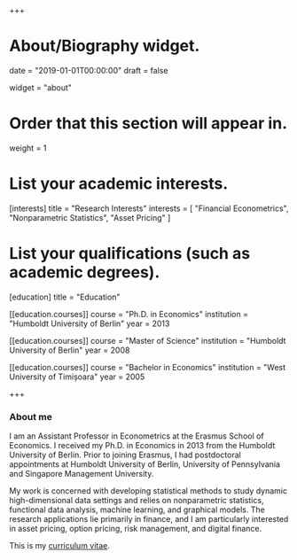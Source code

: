 +++
# About/Biography widget.

date = "2019-01-01T00:00:00"
draft = false

widget = "about"

# Order that this section will appear in.
weight = 1

# List your academic interests.
[interests]
  title = "Research Interests"
  interests = [
    "Financial Econometrics",
    "Nonparametric Statistics",
    "Asset Pricing"
  ]

# List your qualifications (such as academic degrees).
[education]
  title = "Education"

[[education.courses]]
  course = "Ph.D. in Economics"
  institution = "Humboldt University of Berlin"
  year = 2013

[[education.courses]]
  course = "Master of Science"
  institution = "Humboldt University of Berlin"
  year = 2008

[[education.courses]]
  course = "Bachelor in Economics"
  institution = "West University of Timișoara"
  year = 2005

+++

### About me

I am an Assistant Professor in Econometrics at the Erasmus School of Economics. I received my Ph.D. in Economics in 2013 from the Humboldt University of Berlin. Prior to joining Erasmus, I had postdoctoral appointments at Humboldt University of Berlin, University of Pennsylvania and Singapore Management University.

My work is concerned with developing statistical methods to study dynamic high-dimensional data settings and relies on nonparametric statistics, functional data analysis, machine learning, and graphical models. The research applications lie primarily in finance, and I am particularly interested in asset pricing, option pricing, risk management, and digital finance.

This is my [curriculum vitae](M_Grith_Curriculum_Vitae.pdf).
